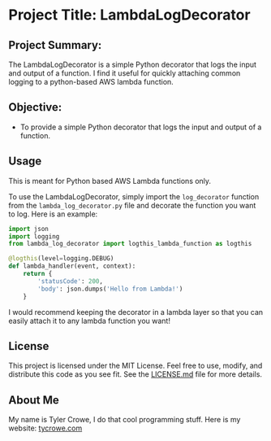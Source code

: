 # Project Title: LambdaLogDecorator

## Project Summary:
The LambdaLogDecorator is a simple Python decorator that logs the input and output of a function.  I find it useful for 
quickly attaching common logging to a python-based AWS lambda function.

## Objective:
- To provide a simple Python decorator that logs the input and output of a function.

## Usage
This is meant for Python based AWS Lambda functions only.

To use the LambdaLogDecorator, simply import the `log_decorator` function from the `lambda_log_decorator.py` file and
decorate the function you want to log. Here is an example:

```python
import json
import logging
from lambda_log_decorator import logthis_lambda_function as logthis

@logthis(level=logging.DEBUG)
def lambda_handler(event, context):
    return {
        'statusCode': 200,
        'body': json.dumps('Hello from Lambda!')
    }
```

I would recommend keeping the decorator in a lambda layer so that you can easily attach it to any lambda function you want!

## License
This project is licensed under the MIT License. Feel free to use, modify, and distribute this code as you see fit. 
See the [LICENSE.md](LICENSE.md) file for more details.

## About Me
My name is Tyler Crowe, I do that cool programming stuff. Here is my website: [tycrowe.com](https://tycrowe.com)